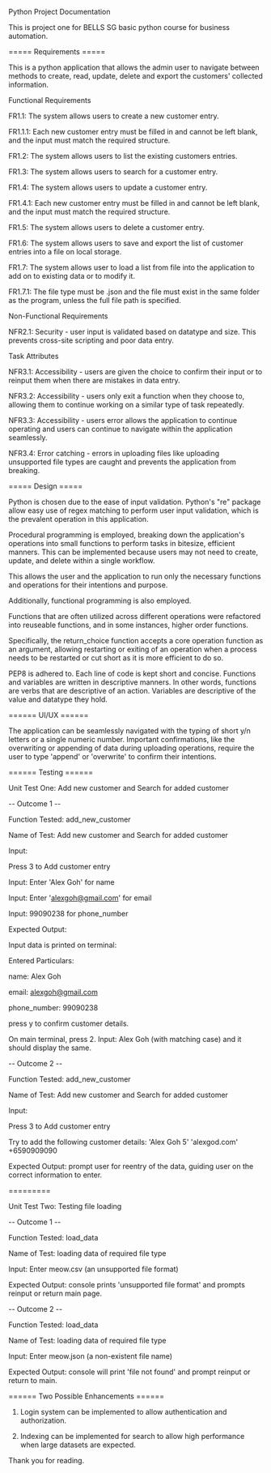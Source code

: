 Python Project Documentation

This is project one for BELLS SG basic python course for business automation.

===== Requirements =====

This is a python application that allows the admin user to navigate between methods to create, read, update, delete and export the customers' collected information.

Functional Requirements

FR1.1: The system allows users to create a new customer entry.

FR1.1.1: Each new customer entry must be filled in and cannot be left blank, and the input must match the required structure.

FR1.2: The system allows users to list the existing customers entries.

FR1.3: The system allows users to search for a customer entry.

FR1.4: The system allows users to update a customer entry.

FR1.4.1: Each new customer entry must be filled in and cannot be left blank, and the input must match the required structure.

FR1.5: The system allows users to delete a customer entry.

FR1.6: The system allows users to save and export the list of customer entries into a file on local storage.

FR1.7: The system allows user to load a list from file into the application to add on to existing data or to modify it.

FR1.7.1: The file type must be .json and the file must exist in the same folder as the program, unless the full file path is specified.

Non-Functional Requirements

NFR2.1: Security - user input is validated based on datatype and size. This prevents cross-site scripting and poor data entry.

Task Attributes

NFR3.1: Accessibility - users are given the choice to confirm their input or to reinput them when there are mistakes in data entry.

NFR3.2: Accessibility - users only exit a function when they choose to, allowing them to continue working on a similar type of task repeatedly.

NFR3.3: Accessibility - users error allows the application to continue operating and users can continue to navigate within the application seamlessly.

NFR3.4: Error catching - errors in uploading files like uploading unsupported file types are caught and prevents the application from breaking.

===== Design =====

Python is chosen due to the ease of input validation. Python's "re" package allow easy use of regex matching to perform user input validation, which is the prevalent operation in this application.

Procedural programming is employed, breaking down the application's operations into small functions to perform tasks in bitesize, efficient manners. This can be implemented because users may not need to create, update, and delete within a single workflow.

This allows the user and the application to run only the necessary functions and operations for their intentions and purpose.

Additionally, functional programming is also employed.

Functions that are often utilized across different operations were refactored into reuseable functions, and in some instances, higher order functions.

Specifically, the return_choice function accepts a core operation function as an argument, allowing restarting or exiting of an operation when a process needs to be restarted or cut short as it is more efficient to do so.

PEP8 is adhered to. Each line of code is kept short and concise. Functions and variables are written in descriptive manners.
In other words, functions are verbs that are descriptive of an action. Variables are descriptive of the value and datatype they hold.

====== UI/UX ======

The application can be seamlessly navigated with the typing of short y/n letters or a single numeric number.
Important confirmations, like the overwriting or appending of data during uploading operations, require the user to type 'append' or 'overwrite' to confirm their intentions.

====== Testing ======

Unit Test One: Add new customer and Search for added customer

-- Outcome 1 --

Function Tested: add_new_customer

Name of Test: Add new customer and Search for added customer

Input:

Press 3 to Add customer entry

Input: Enter 'Alex Goh' for name

Input: Enter 'alexgoh@gmail.com' for email

Input: 99090238 for phone_number

Expected Output:

Input data is printed on terminal:

Entered Particulars:

name: Alex Goh

email: alexgoh@gmail.com

phone_number: 99090238

press y to confirm customer details.

On main terminal, press 2. Input: Alex Goh (with matching case) and it should display the same.

-- Outcome 2 --

Function Tested: add_new_customer

Name of Test: Add new customer and Search for added customer

Input:

Press 3 to Add customer entry

Try to add the following customer details:
'Alex Goh 5'
'alexgod.com'
+6590909090

Expected Output: prompt user for reentry of the data, guiding user on the correct information to enter.

=========

Unit Test Two: Testing file loading

-- Outcome 1 --

Function Tested: load_data

Name of Test: loading data of required file type

Input:
Enter meow.csv (an unsupported file format)

Expected Output: console prints 'unsupported file format' and prompts reinput or return main page.

-- Outcome 2 --

Function Tested: load_data

Name of Test: loading data of required file type

Input: Enter meow.json (a non-existent file name)

Expected Output: console will print 'file not found' and prompt reinput or return to main.

====== Two Possible Enhancements ======

1. Login system can be implemented to allow authentication and authorization.

2. Indexing can be implemented for search to allow high performance when large datasets are expected.

Thank you for reading.
